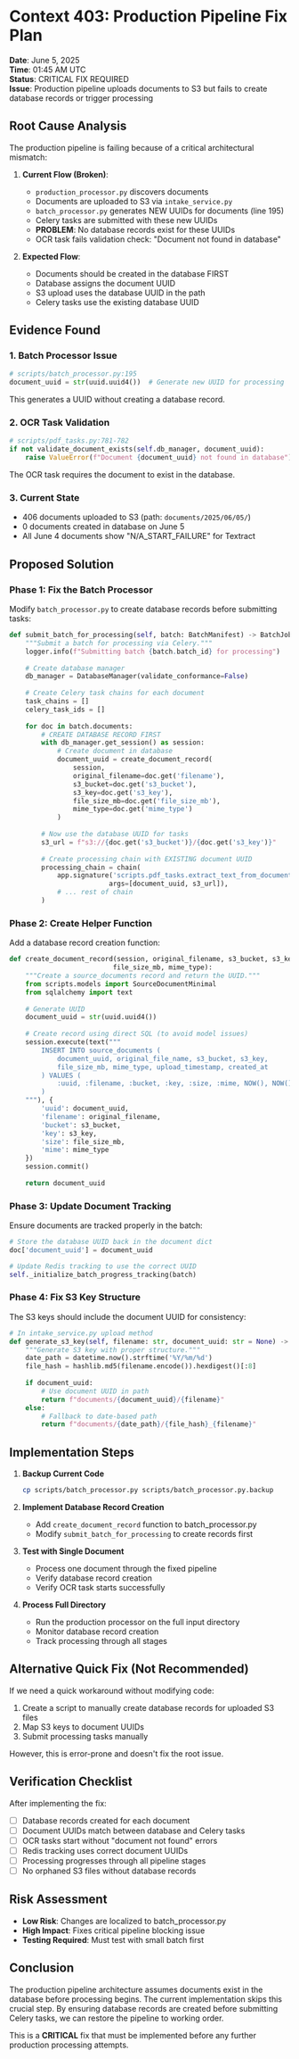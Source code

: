 # Context 403: Production Pipeline Fix Plan

**Date**: June 5, 2025  
**Time**: 01:45 AM UTC  
**Status**: CRITICAL FIX REQUIRED  
**Issue**: Production pipeline uploads documents to S3 but fails to create database records or trigger processing

## Root Cause Analysis

The production pipeline is failing because of a critical architectural mismatch:

1. **Current Flow (Broken)**:
   - `production_processor.py` discovers documents
   - Documents are uploaded to S3 via `intake_service.py`
   - `batch_processor.py` generates NEW UUIDs for documents (line 195)
   - Celery tasks are submitted with these new UUIDs
   - **PROBLEM**: No database records exist for these UUIDs
   - OCR task fails validation check: "Document not found in database"

2. **Expected Flow**:
   - Documents should be created in the database FIRST
   - Database assigns the document UUID
   - S3 upload uses the database UUID in the path
   - Celery tasks use the existing database UUID

## Evidence Found

### 1. Batch Processor Issue
```python
# scripts/batch_processor.py:195
document_uuid = str(uuid.uuid4())  # Generate new UUID for processing
```
This generates a UUID without creating a database record.

### 2. OCR Task Validation
```python
# scripts/pdf_tasks.py:781-782
if not validate_document_exists(self.db_manager, document_uuid):
    raise ValueError(f"Document {document_uuid} not found in database")
```
The OCR task requires the document to exist in the database.

### 3. Current State
- 406 documents uploaded to S3 (path: `documents/2025/06/05/`)
- 0 documents created in database on June 5
- All June 4 documents show "N/A_START_FAILURE" for Textract

## Proposed Solution

### Phase 1: Fix the Batch Processor

Modify `batch_processor.py` to create database records before submitting tasks:

```python
def submit_batch_for_processing(self, batch: BatchManifest) -> BatchJobId:
    """Submit a batch for processing via Celery."""
    logger.info(f"Submitting batch {batch.batch_id} for processing")
    
    # Create database manager
    db_manager = DatabaseManager(validate_conformance=False)
    
    # Create Celery task chains for each document
    task_chains = []
    celery_task_ids = []
    
    for doc in batch.documents:
        # CREATE DATABASE RECORD FIRST
        with db_manager.get_session() as session:
            # Create document in database
            document_uuid = create_document_record(
                session,
                original_filename=doc.get('filename'),
                s3_bucket=doc.get('s3_bucket'),
                s3_key=doc.get('s3_key'),
                file_size_mb=doc.get('file_size_mb'),
                mime_type=doc.get('mime_type')
            )
            
        # Now use the database UUID for tasks
        s3_url = f"s3://{doc.get('s3_bucket')}/{doc.get('s3_key')}"
        
        # Create processing chain with EXISTING document UUID
        processing_chain = chain(
            app.signature('scripts.pdf_tasks.extract_text_from_document', 
                         args=[document_uuid, s3_url]),
            # ... rest of chain
        )
```

### Phase 2: Create Helper Function

Add a database record creation function:

```python
def create_document_record(session, original_filename, s3_bucket, s3_key, 
                          file_size_mb, mime_type):
    """Create a source_documents record and return the UUID."""
    from scripts.models import SourceDocumentMinimal
    from sqlalchemy import text
    
    # Generate UUID
    document_uuid = str(uuid.uuid4())
    
    # Create record using direct SQL (to avoid model issues)
    session.execute(text("""
        INSERT INTO source_documents (
            document_uuid, original_file_name, s3_bucket, s3_key,
            file_size_mb, mime_type, upload_timestamp, created_at
        ) VALUES (
            :uuid, :filename, :bucket, :key, :size, :mime, NOW(), NOW()
        )
    """), {
        'uuid': document_uuid,
        'filename': original_filename,
        'bucket': s3_bucket,
        'key': s3_key,
        'size': file_size_mb,
        'mime': mime_type
    })
    session.commit()
    
    return document_uuid
```

### Phase 3: Update Document Tracking

Ensure documents are tracked properly in the batch:

```python
# Store the database UUID back in the document dict
doc['document_uuid'] = document_uuid

# Update Redis tracking to use the correct UUID
self._initialize_batch_progress_tracking(batch)
```

### Phase 4: Fix S3 Key Structure

The S3 keys should include the document UUID for consistency:

```python
# In intake_service.py upload method
def generate_s3_key(self, filename: str, document_uuid: str = None) -> str:
    """Generate S3 key with proper structure."""
    date_path = datetime.now().strftime('%Y/%m/%d')
    file_hash = hashlib.md5(filename.encode()).hexdigest()[:8]
    
    if document_uuid:
        # Use document UUID in path
        return f"documents/{document_uuid}/{filename}"
    else:
        # Fallback to date-based path
        return f"documents/{date_path}/{file_hash}_{filename}"
```

## Implementation Steps

1. **Backup Current Code**
   ```bash
   cp scripts/batch_processor.py scripts/batch_processor.py.backup
   ```

2. **Implement Database Record Creation**
   - Add `create_document_record` function to batch_processor.py
   - Modify `submit_batch_for_processing` to create records first

3. **Test with Single Document**
   - Process one document through the fixed pipeline
   - Verify database record creation
   - Verify OCR task starts successfully

4. **Process Full Directory**
   - Run the production processor on the full input directory
   - Monitor database record creation
   - Track processing through all stages

## Alternative Quick Fix (Not Recommended)

If we need a quick workaround without modifying code:

1. Create a script to manually create database records for uploaded S3 files
2. Map S3 keys to document UUIDs
3. Submit processing tasks manually

However, this is error-prone and doesn't fix the root issue.

## Verification Checklist

After implementing the fix:

- [ ] Database records created for each document
- [ ] Document UUIDs match between database and Celery tasks
- [ ] OCR tasks start without "document not found" errors
- [ ] Redis tracking uses correct document UUIDs
- [ ] Processing progresses through all pipeline stages
- [ ] No orphaned S3 files without database records

## Risk Assessment

- **Low Risk**: Changes are localized to batch_processor.py
- **High Impact**: Fixes critical pipeline blocking issue
- **Testing Required**: Must test with small batch first

## Conclusion

The production pipeline architecture assumes documents exist in the database before processing begins. The current implementation skips this crucial step. By ensuring database records are created before submitting Celery tasks, we can restore the pipeline to working order.

This is a **CRITICAL** fix that must be implemented before any further production processing attempts.